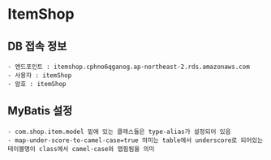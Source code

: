 # ItemShop

## DB 접속 정보
    - 엔드포인트 : itemshop.cphno6qganog.ap-northeast-2.rds.amazonaws.com
    - 사용자 : itemShop
    - 암호 : itemShop
## MyBatis 설정
    - com.shop.item.model 밑에 있는 클래스들은 type-alias가 설정되어 있음
    - map-under-score-to-camel-case=true 의미는 table에서 underscore로 되어있는 테이블명이 class에서 camel-case와 맵핌됨을 의미